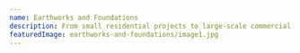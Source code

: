 ```yaml
---
name: Earthworks and Foundations
description: From small residential projects to large-scale commercial developments, our skilled team tackles earthworks and foundation jobs of all sizes across the Wairarapa region. We ensure precise ground preparation for your construction needs.
featuredImage: earthworks-and-foundations/image1.jpg
---
```

